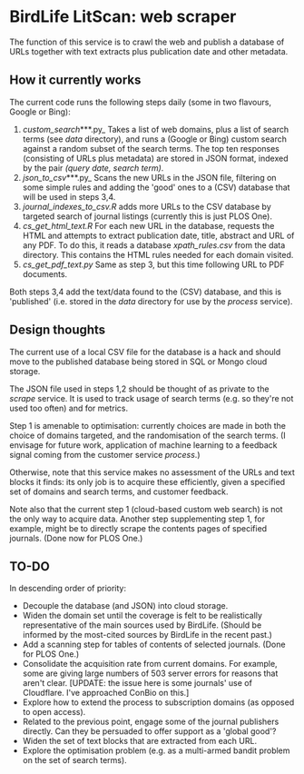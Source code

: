 # BirdLife LitScan: web scraper

The function of this service is to crawl the web and publish a database of URLs together with text extracts plus publication date and other metadata.

## How it currently works

The current code runs the following steps daily (some in two flavours, Google or Bing):

1. _custom_search_***.py_ Takes a list of web domains, plus a list of search terms (see _data_ directory), and runs a (Google or Bing) custom search against a random subset of the search terms. The top ten responses (consisting of URLs plus metadata) are stored in JSON format, indexed by the pair _(query date, search term)_.
2. _json_to_csv_***.py_ Scans the new URLs in the JSON file, filtering on some simple rules and adding the 'good' ones to a (CSV) database that will be used in steps 3,4.
3. _journal_indexes_to_csv.R_ adds more URLs to the CSV database by targeted search of journal listings (currently this is just PLOS One).
4. _cs_get_html_text.R_ For each new URL in the database, requests the HTML and attempts to extract publication date, title, abstract and URL of any PDF. To do this, it reads a database _xpath_rules.csv_ from the data directory. This contains the HTML rules needed for each domain visited.
5. _cs_get_pdf_text.py_ Same as step 3, but this time following URL to PDF documents. 

Both steps 3,4 add the text/data found to the (CSV) database, and this is 'published' (i.e. stored in the _data_ directory for use by the _process_ service).

## Design thoughts

The current use of a local CSV file for the database is a hack and should move to the published database being stored in SQL or Mongo cloud storage.

The JSON file used in steps 1,2 should be thought of as private to the _scrape_ service. It is used to track usage of search terms (e.g. so they're not used too often) and for metrics.

Step 1 is amenable to optimisation: currently choices are made in both the choice of domains targeted, and the randomisation of the search terms. (I envisage for future work, application of machine learning to a feedback signal coming from the customer service _process_.)

Otherwise, note that this service makes no assessment of the URLs and text blocks it finds: its only job is to acquire these efficiently, given a specified set of domains and search terms, and customer feedback.

Note also that the current step 1 (cloud-based custom web search) is not the only way to acquire data. Another step supplementing step 1, for example, might be to directly scrape the contents pages of specified journals. (Done now for PLOS One.)

## TO-DO

In descending order of priority:

- Decouple the database (and JSON) into cloud storage.
- Widen the domain set until the coverage is felt to be realistically representative of the main sources used by BirdLife. (Should be informed by the most-cited sources by BirdLife in the recent past.)
- Add a scanning step for tables of contents of selected journals. (Done for PLOS One.)
- Consolidate the acquisition rate from current domains. For example, some are giving large numbers of 503 server errors for reasons that aren't clear. 
[UPDATE: the issue here is some journals' use of Cloudflare. I've approached ConBio on this.]
- Explore how to extend the process to subscription domains (as opposed to open access).
- Related to the previous point, engage some of the journal publishers directly. Can they be persuaded to offer support as a 'global good'?
- Widen the set of text blocks that are extracted from each URL.
- Explore the optimisation problem (e.g. as a multi-armed bandit problem on the set of search terms).
